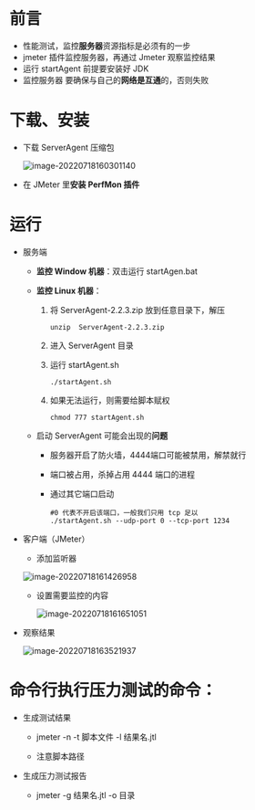 # 前言

- 性能测试，监控**服务器**资源指标是必须有的一步
- jmeter 插件监控服务器，再通过 Jmeter 观察监控结果
- 运行 startAgent 前提要安装好 JDK
- 监控服务器 要确保与自己的**网络是互通**的，否则失败



# 下载、安装

- 下载 ServerAgent 压缩包

  ![image-20220718160301140](C:\Users\Bosco\Desktop\GitHub\blog\JMeter\img\image-20220718160301140.png)

  

- 在 JMeter 里**安装 PerfMon 插件**



# 运行

- 服务端

  - **监控 Window 机器**：双击运行 startAgen.bat

  - **监控 Linux 机器**：

    1. 将 ServerAgent-2.2.3.zip 放到任意目录下，解压

       ```shell
       unzip  ServerAgent-2.2.3.zip 
       ```

    2. 进入 ServerAgent 目录

    3. 运行 startAgent.sh 

       ```shell
       ./startAgent.sh
       ```

    4. 如果无法运行，则需要给脚本赋权

       ```shell
       chmod 777 startAgent.sh
       ```

  - 启动 ServerAgent 可能会出现的**问题**

    - 服务器开启了防火墙，4444端口可能被禁用，解禁就行

    - 端口被占用，杀掉占用 4444 端口的进程

    - 通过其它端口启动

      ```shell
      #0 代表不开启该端口，一般我们只用 tcp 足以
      ./startAgent.sh --udp-port 0 --tcp-port 1234
      ```

      

- 客户端（JMeter）

  -  添加监听器 

    ![image-20220718161426958](C:\Users\Bosco\Desktop\GitHub\blog\JMeter\img\image-20220718161426958.png)

  - 设置需要监控的内容

    ![image-20220718161651051](C:\Users\Bosco\Desktop\GitHub\blog\JMeter\img\image-20220718161651051.png)

- 观察结果

  ![image-20220718163521937](C:\Users\Bosco\Desktop\GitHub\blog\JMeter\img\image-20220718163521937.png)





# 命令行执行压力测试的命令：

- 生成测试结果

  - jmeter -n -t 脚本文件 -l 结果名.jtl 

  - 注意脚本路径

- 生成压力测试报告
  - jmeter -g 结果名.jtl -o 目录